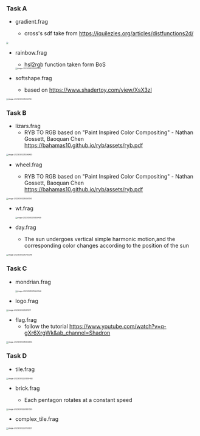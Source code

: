 ### Task A

- gradient.frag

  - cross's sdf take from https://iquilezles.org/articles/distfunctions2d/

  

<img src="https://github.com/alalba221/ShaderPractice/blob/main/image/gradient.png" style="zoom:33%;" />

- rainbow.frag

  - hsl2rgb function taken form BoS

  <img src="https://github.com/alalba221/ShaderPractice/blob/main/image/rainbow.png" alt="image-20230305215007876" style="zoom:33%;" />

- softshape.frag

  - based on https://www.shadertoy.com/view/XsX3zl

<img src="C:\Users\yzhng\Study\2023\DPA8090\ShaderPractice\image\softshape.png" alt="image-20230305215043116" style="zoom:33%;" />

### Task B

- lizars.frag
  - RYB TO RGB  based on "Paint Inspired Color Compositing" - Nathan Gossett, Baoquan Chen https://bahamas10.github.io/ryb/assets/ryb.pdf

<img src="https://github.com/alalba221/ShaderPractice/blob/main/image/lizars.png" alt="image-20230305215546493" style="zoom:33%;" />

- wheel.frag

  - RYB TO RGB  based on "Paint Inspired Color Compositing" - Nathan Gossett, Baoquan Chen https://bahamas10.github.io/ryb/assets/ryb.pdf

  

<img src="https://github.com/alalba221/ShaderPractice/blob/main/image/wheel.png" alt="image-20230305215626136" style="zoom:33%;" />

- wt.frag

  <img src="C:\Users\yzhng\Study\2023\DPA8090\ShaderPractice\image\wt.png" alt="image-20230305215658490" style="zoom:33%;" />

- day.frag

  - The sun undergoes vertical simple harmonic motion,and the corresponding color changes according to the position of the sun

<img src="https://github.com/alalba221/ShaderPractice/blob/main/image/day.png" alt="image-20230305215720248" style="zoom:33%;" />

### Task C

- mondrian.frag

  <img src="https://github.com/alalba221/ShaderPractice/blob/main/image/mondiran.png" alt="image-20230305215843046" style="zoom:33%;" />

- logo.frag

  

<img src="https://github.com/alalba221/ShaderPractice/blob/main/image/logo.png" alt="image-20230305215911917" style="zoom:33%;" />

- flag.frag
  - follow the tutorial https://www.youtube.com/watch?v=q-gXr6XrgWk&ab_channel=Shadron

<img src="https://github.com/alalba221/ShaderPractice/blob/main/image/flag.png" alt="image-20230305215934804" style="zoom:33%;" />

### Task D

- tile.frag

<img src="https://github.com/alalba221/ShaderPractice/blob/main/image/tile.png" alt="image-20230305220009482" style="zoom:33%;" />

- brick.frag

  - Each pentagon rotates at a constant speed

  

<img src="https://github.com/alalba221/ShaderPractice/blob/main/image/brick.png" alt="image-20230305220057555" style="zoom:33%;" />

- complex_tile.frag

<img src="https://github.com/alalba221/ShaderPractice/blob/main/image/complex_tile.png" alt="image-20230305220120031" style="zoom:33%;" />